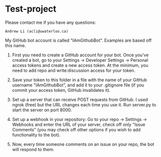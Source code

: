 # Test-project

Please contact me if you have any questions:

	Andrew Li (acli@uwaterloo.ca)

My GitHub bot account is called "IAmGithubBot". Examples are based off this name. 

1. First you need to create a GitHub account for your bot. Once you've created a bot, go to your Settings -> Developer Settings -> Personal	access tokens and create a new access token. At the minimum, you need to add repo and write:discussion access for your token. 

2. Save your token to this folder in a file with the name of your GitHub username "IAmGithubBot", and add it to your .gitignore file (if you commit your access token, GitHub invalidates it).

3. Set up a server that can receive POST requests from GitHub. I used ngrok (free) but the URL changes each time you use it. Run server.py to start the server on port 8000. 

4. Set up a webhook in your repository: Go to your repo -> Settings -> Webhooks and enter the URL of your server, check off only "Issue Comments" (you may check off other options if you wish to add functionality to the bot). 

5. Now, every time someone comments on an issue on your repo, the bot will respond to them. 